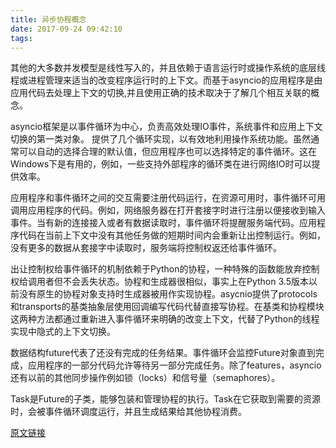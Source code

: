 ```yaml
---
title: 异步协程概念
date: 2017-09-24 09:42:10
tags:
---
```


其他的大多数并发模型是线性写入的，并且依赖于语言运行时或操作系统的底层线程或进程管理来适当的改变程序运行时的上下文。而基于asyncio的应用程序是由应用代码去处理上下文的切换,并且使用正确的技术取决于了解几个相互关联的概念。

asyncio框架是以事件循环为中心，负责高效处理IO事件，系统事件和应用上下文切换的第一类对象。 提供了几个循环实现，以有效地利用操作系统功能。虽然通常可以自动的选择合理的默认值，但应用程序也可以选择特定的事件循环。这在Windows下是有用的，例如，一些支持外部程序的循环类在进行网络IO时可以提供效率。

应用程序和事件循环之间的交互需要注册代码运行，在资源可用时，事件循环可用调用应用程序的代码。例如，网络服务器在打开套接字时进行注册以便接收到输入事件。当有新的连接接入或者有数据读取时，事件循环将提醒服务端代码。应用程序代码在当前上下文中没有其他任务做的短期时间内会重新让出控制运行。例如，没有更多的数据从套接字中读取时，服务端将控制权返还给事件循环。

出让控制权给事件循环的机制依赖于Python的协程，一种特殊的函数能放弃控制权给调用者但不会丢失状态。协程和生成器很相似，事实上在Python 3.5版本以前没有原生的协程对象支持时生成器被用作实现协程。asycnio提供了protocols和transports的基类抽象层使用回调编写代码代替直接写协程。在基类和协程模块这两种方法都通过重新进入事件循环来明确的改变上下文，代替了Python的线程实现中隐式的上下文切换。

数据结构future代表了还没有完成的任务结果。事件循环会监控Future对象直到完成，应用程序的一部分代码允许等待另一部分完成任务。除了features，asyncio还有以前的其他同步操作例如锁（locks）和信号量（semaphores）。

Task是Future的子类，能够包装和管理协程的执行。Task在它获取到需要的资源时，会被事件循环调度运行，并且生成结果给其他协程消费。

[原文链接](https://pymotw.com/3/asyncio/concepts.html)
